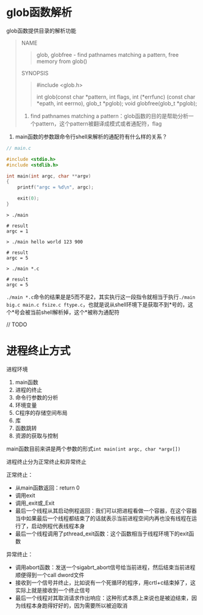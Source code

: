 # glob函数解析

glob函数提供目录的解析功能

>NAME
>
>> glob, globfree - find pathnames matching a pattern, free memory from glob()
>
>SYNOPSIS
>
>> #include <glob.h>
>>
>> int glob(const char \*pattern, int flags, int (\*errfunc) (const char *epath, int eerrno), glob_t \*pglob);
>> void globfree(glob_t \*pglob);
>
>1. find pathnames matching a pattern：glob函数的目的是帮助分析一个pattern，这个pattern被翻译成模式或者通配符，flag
>
>

1. main函数的参数跟命令行shell来解析的通配符有什么样的关系？

```c
// main.c

#include <stdio.h>
#include <stdlib.h>

int main(int argc, char **argv)
{
    printf("argc = %d\n", argc);

    exit(0);
}
```

```shell
> ./main

# result
argc = 1

> ./main hello world 123 900

# result
argc = 5

> ./main *.c

# result
argc = 5
```

`./main *.c`命令的结果是是5而不是2，其实执行这一段指令就相当于执行`./main big.c main.c fsize.c ftype.c`，也就是说从shell环境下是获取不到\*号的，这个\*号会被当前shell解析掉，这个\*被称为通配符

// TODO

# 进程终止方式

进程环境

1. main函数
2. 进程的终止
3. 命令行参数的分析
4. 环境变量
5. C程序的存储空间布局
6. 库
7. 函数跳转
8. 资源的获取与控制



main函数目前来讲是两个参数的形式`int main(int argc, char *argv[])`

进程终止分为正常终止和异常终止

正常终止：

* 从main函数返回：return 0
* 调用exit
* 调用\_exit或\_Exit
* 最后一个线程从其启动例程返回：我们可以把进程看做一个容器，在这个容器当中如果最后一个线程都结束了的话就表示当前进程空间内再也没有线程在运行了，启动例程代表线程本身
* 最后一个线程调用了pthread_exit函数：这个函数相当于线程环境下的exit函数

异常终止：

* 调用abort函数：发送一个sigabrt_abort信号给当前进程，然后结束当前进程顺便得到一个call dword文件
* 接收到一个信号并终止，比如说有一个死循环的程序，用crtl+c结束掉了，这实际上就是接收到一个终止信号
* 最后一个线程对其取消请求作出响应：这种形式本质上来说也是被迫结束，因为线程本身跑得好好的，因为需要所以被迫取消



















